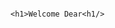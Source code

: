                                                                                           <h1>Welcome Dear<h1/>
  

